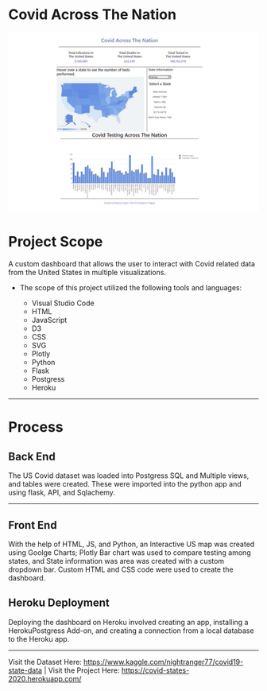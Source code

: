 # Covid Across The Nation #

![Covid photo](https://raw.githubusercontent.com/Cosette3737/Covid/main/static/images/covid%20page.JPG)


# Project Scope

A custom dashboard that allows the user to interact with Covid related data from the United States in multiple visualizations. 

* The scope of this project utilized the following tools and languages:
   
    - Visual Studio Code
    - HTML
    - JavaScript
    - D3 
    - CSS
    - SVG
    - Plotly
    - Python
    - Flask
    - Postgress
    - Heroku

 
---------------------------------------------------------------------------------------------------------------------------------------------------------------------------------
# Process
## Back End
The US Covid dataset was loaded into Postgress SQL and Multiple views, and tables were created.  These were imported into the python app and using flask, API, and Sqlachemy.    

---------------------------------------------------------------------------------------------------------------------------------------------------------------------------------
## Front End
With the help of HTML, JS, and Python, an Interactive US map was created using Goolge Charts; Plotly Bar chart was used to compare testing among states, and State information was area was created with a custom dropdown bar. Custom HTML and CSS code were used to create the dashboard.
 
## Heroku Deployment
Deploying the dashboard on Heroku involved creating an app, installing a HerokuPostgress Add-on, and creating a connection from a local database to the Heroku app. 



---------------------------------------------------------------------------------------------------------------------------------------------------------------------------------
Visit the Dataset Here: https://www.kaggle.com/nightranger77/covid19-state-data  | Visit the Project Here: https://covid-states-2020.herokuapp.com/

